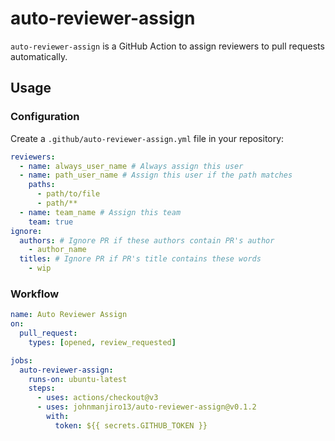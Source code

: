 # auto-reviewer-assign

`auto-reviewer-assign` is a GitHub Action to assign reviewers to pull requests automatically.

## Usage

### Configuration

Create a `.github/auto-reviewer-assign.yml` file in your repository:

```yaml
reviewers:
  - name: always_user_name # Always assign this user
  - name: path_user_name # Assign this user if the path matches
    paths:
      - path/to/file
      - path/**
  - name: team_name # Assign this team
    team: true
ignore:
  authors: # Ignore PR if these authors contain PR's author
    - author_name
  titles: # Ignore PR if PR's title contains these words
    - wip
```

### Workflow

```yaml
name: Auto Reviewer Assign
on:
  pull_request:
    types: [opened, review_requested]

jobs:
  auto-reviewer-assign:
    runs-on: ubuntu-latest
    steps:
      - uses: actions/checkout@v3
      - uses: johnmanjiro13/auto-reviewer-assign@v0.1.2
        with:
          token: ${{ secrets.GITHUB_TOKEN }}
```
